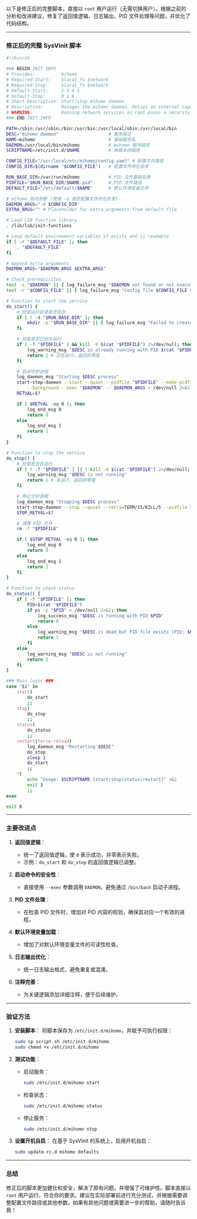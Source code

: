 以下是修正后的完整脚本，直接以 `root` 用户运行（无需切换用户）。根据之前的分析和改进建议，修复了返回值逻辑、日志输出、PID 文件处理等问题，并优化了代码结构。

---

### **修正后的完整 SysVinit 脚本**

```sh
#!/bin/sh

### BEGIN INIT INFO
# Provides:          mihomo
# Required-Start:    $local_fs $network
# Required-Stop:     $local_fs $network
# Default-Start:     2 3 4 5
# Default-Stop:      0 1 6
# Short-Description: Start/stop mihomo daemon
# Description:       Manages the mihomo daemon. Relies on internal capabilities for setup/cleanup.
# WARNING:           Running network services as root poses a security risk.
### END INIT INFO

PATH=/sbin:/usr/sbin:/bin:/usr/bin:/usr/local/sbin:/usr/local/bin
DESC="mihomo daemon"                   # 服务描述
NAME=mihomo                            # 基础服务名
DAEMON=/usr/local/bin/mihomo           # mihomo 程序路径
SCRIPTNAME=/etc/init.d/$NAME           # 本脚本的路径

CONFIG_FILE="/usr/local/etc/mihomo/config.yaml" # 配置文件路径
CONFIG_DIR=$(dirname "$CONFIG_FILE")   # 配置文件所在目录

RUN_BASE_DIR=/var/run/mihomo           # PID 文件基础目录
PIDFILE="$RUN_BASE_DIR/$NAME.pid"      # PID 文件路径
DEFAULT_FILE="/etc/default/$NAME"      # 默认环境变量文件

# mihomo 启动参数 (使用 -d 指定配置文件所在目录)
DAEMON_ARGS="-d $CONFIG_DIR"
EXTRA_ARGS="" # Placeholder for extra arguments from default file

# Load LSB function library
. /lib/lsb/init-functions

# Load default environment variables if exists and is readable
if [ -r "$DEFAULT_FILE" ]; then
    . "$DEFAULT_FILE"
fi

# Append extra arguments
DAEMON_ARGS="$DAEMON_ARGS $EXTRA_ARGS"

# Check prerequisites
test -x "$DAEMON" || { log_failure_msg "$DAEMON not found or not executable"; exit 1; }
test -r "$CONFIG_FILE" || { log_failure_msg "Config file $CONFIG_FILE not found or not readable"; exit 1; }

# Function to start the service
do_start() {
    # 检查运行目录是否存在
    if [ ! -d "$RUN_BASE_DIR" ]; then
        mkdir -p "$RUN_BASE_DIR" || { log_failure_msg "Failed to create $RUN_BASE_DIR"; return 1; }
    fi

    # 检查是否已经在运行
    if [ -f "$PIDFILE" ] && kill -0 $(cat "$PIDFILE") 2>/dev/null; then
        log_warning_msg "$DESC is already running with PID $(cat "$PIDFILE")"
        return 1 # 已在运行，返回非零值
    fi

    # 启动守护进程
    log_daemon_msg "Starting $DESC process"
    start-stop-daemon --start --quiet --pidfile "$PIDFILE" --make-pidfile \
        --background --exec "$DAEMON" -- $DAEMON_ARGS > /dev/null 2>&1
    RETVAL=$?

    if [ $RETVAL -eq 0 ]; then
        log_end_msg 0
        return 0
    else
        log_end_msg 1
        return 1
    fi
}

# Function to stop the service
do_stop() {
    # 检查是否在运行
    if [ ! -f "$PIDFILE" ] || ! kill -0 $(cat "$PIDFILE") 2>/dev/null; then
        log_warning_msg "$DESC is not running"
        return 1 # 未运行，返回非零值
    fi

    # 停止守护进程
    log_daemon_msg "Stopping $DESC process"
    start-stop-daemon --stop --quiet --retry=TERM/15/KILL/5 --pidfile "$PIDFILE"
    STOP_RETVAL=$?

    # 清理 PID 文件
    rm -f "$PIDFILE"

    if [ $STOP_RETVAL -eq 0 ]; then
        log_end_msg 0
        return 0
    else
        log_end_msg 1
        return 1
    fi
}

# Function to check status
do_status() {
    if [ -f "$PIDFILE" ]; then
        PID=$(cat "$PIDFILE")
        if ps -p "$PID" > /dev/null 2>&1; then
            log_success_msg "$DESC is running with PID $PID"
            return 0
        else
            log_warning_msg "$DESC is dead but PID file exists (PID: $PID)"
            return 1
        fi
    else
        log_warning_msg "$DESC is not running"
        return 3
    fi
}

### Main logic ###
case "$1" in
    start)
        do_start
        ;;
    stop)
        do_stop
        ;;
    status)
        do_status
        ;;
    restart|force-reload)
        log_daemon_msg "Restarting $DESC"
        do_stop
        sleep 1
        do_start
        ;;
    *)
        echo "Usage: $SCRIPTNAME {start|stop|status|restart}" >&2
        exit 3
        ;;
esac

exit 0
```

---

### **主要改进点**
1. **返回值逻辑**：
   - 统一了返回值逻辑，使 `0` 表示成功，非零表示失败。
   - 示例：`do_start` 和 `do_stop` 的返回值逻辑已调整。

2. **启动命令的安全性**：
   - 直接使用 `--exec` 参数调用 `DAEMON`，避免通过 `/bin/bash` 启动子进程。

3. **PID 文件处理**：
   - 在检查 PID 文件时，增加对 PID 内容的校验，确保其对应一个有效的进程。

4. **默认环境变量加载**：
   - 增加了对默认环境变量文件的可读性检查。

5. **日志输出优化**：
   - 统一日志输出格式，避免重复或混淆。

6. **注释完善**：
   - 为关键逻辑添加详细注释，便于后续维护。

---

### **验证方法**
1. **安装脚本**：
   将脚本保存为 `/etc/init.d/mihomo`，并赋予可执行权限：
   ```bash
   sudo cp script.sh /etc/init.d/mihomo
   sudo chmod +x /etc/init.d/mihomo
   ```

2. **测试功能**：
   - 启动服务：
     ```bash
     sudo /etc/init.d/mihomo start
     ```
   - 检查状态：
     ```bash
     sudo /etc/init.d/mihomo status
     ```
   - 停止服务：
     ```bash
     sudo /etc/init.d/mihomo stop
     ```

3. **设置开机自启**：
   在基于 SysVinit 的系统上，启用开机自启：
   ```bash
   sudo update-rc.d mihomo defaults
   ```

---

### **总结**
修正后的脚本更加健壮和安全，解决了原有问题，并增强了可维护性。脚本直接以 `root` 用户运行，符合你的要求。建议在实际部署前进行充分测试，并根据需要调整配置文件路径或其他参数。如果有其他问题或需要进一步的帮助，请随时告诉我！
